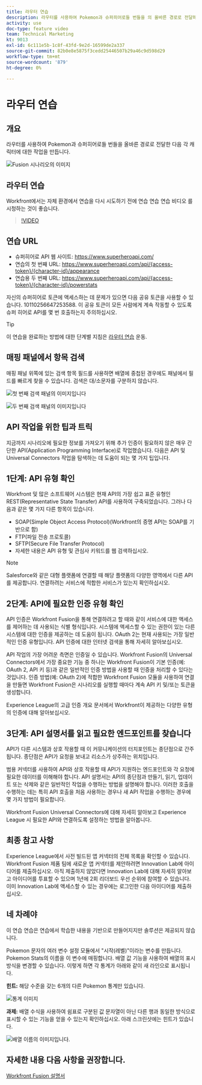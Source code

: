 ```yaml
---
title: 라우터 연습
description: 라우터를 사용하여 Pokemon과 슈퍼히어로들 번들을 의 올바른 경로로 전달하는 방법을 알아봅니다. [!DNL Adobe Workfront Fusion].
activity: use
doc-type: feature video
team: Technical Marketing
kt: 9013
exl-id: 6c111e5b-1c8f-43fd-9e2d-16599de2a337
source-git-commit: 82b0e8e5875f3cedd25446507b29a46c9d598d29
workflow-type: tm+mt
source-wordcount: '879'
ht-degree: 0%

---
```


# 라우터 연습

## 개요

라우터를 사용하여 Pokemon과 슈퍼히어로들 번들을 올바른 경로로 전달한 다음 각 캐릭터에 대한 작업을 만듭니다.

![Fusion 시나리오의 이미지](assets/universal-connectors-and-routing-2.png)

## 라우터 연습

Workfront에서는 자체 환경에서 연습을 다시 시도하기 전에 연습 연습 연습 비디오 를 시청하는 것이 좋습니다.

>[!VIDEO](https://video.tv.adobe.com/v/335272/?quality=12)

## 연습 URL

* 슈퍼히어로 API 웹 사이트: https://www.superheroapi.com/
* 연습의 첫 번째 URL: https://www.superheroapi.com/api/{access-token}/{character-id}/appearance
* 연습용 두 번째 URL: https://www.superheroapi.com/api/{access-token}/{character-id}/powerstats

자신의 슈퍼히어로 토큰에 액세스하는 데 문제가 있으면 다음 공유 토큰을 사용할 수 있습니다. 10110256647253588. 이 공유 토큰이 모든 사람에게 계속 작동할 수 있도록 슈퍼 히어로 API를 몇 번 호출하는지 주의하십시오.

>[!TIP]
>
>이 연습을 완료하는 방법에 대한 단계별 지침은 [라우터 연습](https://experienceleague.adobe.com/docs/workfront-learn/tutorials-workfront/fusion/exercises/routers.html?lang=en) 운동.


## 매핑 패널에서 항목 검색

매핑 패널 위쪽에 있는 검색 항목 필드를 사용하면 배열에 중첩된 경우에도 패널에서 필드를 빠르게 찾을 수 있습니다. 검색은 대/소문자를 구분하지 않습니다.

![첫 번째 검색 패널의 이미지입니다](assets/universal-connectors-and-routing-3.png)

![두 번째 검색 패널의 이미지입니다](assets/universal-connectors-and-routing-4.png)

## API 작업을 위한 팁과 트릭

지금까지 시나리오에 필요한 정보를 가져오기 위해 추가 인증이 필요하지 않은 매우 간단한 API(Application Programming Interface)로 작업했습니다. 다음은 API 및 Universal Connectors 작업을 탐색하는 데 도움이 되는 몇 가지 팁입니다.

## 1단계: API 유형 확인

Workfront 및 많은 소프트웨어 시스템은 현재 API의 가장 쉽고 표준 유형인 REST(Representative State Transfer) API를 사용하여 구축되었습니다. 그러나 다음과 같은 몇 가지 다른 항목이 있습니다.

* SOAP(Simple Object Access Protocol)(Workfront의 증명 API는 SOAP를 기반으로 함)
* FTP(파일 전송 프로토콜)
* SFTP(Secure File Transfer Protocol)
* 자세한 내용은 API 유형 및 관심사 키워드를 웹 검색하십시오.

>[!NOTE]
>
>Salesforce와 같은 대형 플랫폼에 연결할 때 해당 플랫폼의 다양한 영역에서 다른 API를 제공합니다. 연결하려는 서비스에 적합한 서비스가 있는지 확인하십시오.

## 2단계: API에 필요한 인증 유형 확인

API 인증은 Workfront Fusion을 통해 연결하려고 할 때와 같이 서비스에 대한 액세스를 제어하는 데 사용되는 식별 형식입니다. 시스템에 액세스할 수 있는 권한이 있는 다른 시스템에 대한 인증을 제공하는 데 도움이 됩니다. OAuth 2는 현재 사용되는 가장 일반적인 인증 유형입니다. API 인증에 대한 인터넷 검색을 통해 자세히 알아보십시오.

API 작업의 가장 어려운 측면은 인증일 수 있습니다. Workfront Fusion의 Universal Connectors에서 가장 중요한 기능 중 하나는 Workfront Fusion이 기본 인증(예: OAuth 2, API 키 등)과 같은 일반적인 인증 방법을 사용할 때 인증을 처리할 수 있다는 것입니다. 인증 방법(예: OAuth 2)에 적합한 Workfront Fusion 모듈을 사용하여 연결을 만들면 Workfront Fusion은 시나리오를 실행할 때마다 계속 API 키 및/또는 토큰을 생성합니다.

Experience League의 고급 인증 개요 문서에서 Workfront이 제공하는 다양한 유형의 인증에 대해 알아보십시오.

## 3단계: API 설명서를 읽고 필요한 엔드포인트를 찾습니다

API가 다른 시스템과 상호 작용할 때 이 커뮤니케이션의 터치포인트는 종단점으로 간주됩니다. 종단점은 API가 요청을 보내고 리소스가 상주하는 위치입니다.

범용 커넥터를 사용하여 API와 상호 작용할 때 API가 지원하는 엔드포인트와 각 요청에 필요한 데이터를 이해해야 합니다. API 설명서는 API의 종단점과 만들기, 읽기, 업데이트 또는 삭제와 같은 일반적인 작업을 수행하는 방법을 설명해야 합니다. 이러한 호출을 수행하는 데는 특히 API 호출을 처음 사용하는 경우나 새 API 작업을 수행하는 경우에 몇 가지 방법이 필요합니다.

Workfront Fusion Universal Connectors에 대해 자세히 알아보고 Experience League 시 필요한 API와 연결하도록 설정하는 방법을 알아봅니다.

## 최종 참고 사항

Experience League에서 사전 빌드된 앱 커넥터의 전체 목록을 확인할 수 있습니다. Workfront Fusion 제품 팀에 새로운 앱 커넥터를 제안하려면 Innovation Lab에 아이디어를 제출하십시오. 아직 제출하지 않았다면 Innovation Lab에 대해 자세히 알아보고 아이디어를 투표할 수 있으며 1년에 2회 리더보드 우선 순위에 참여할 수 있습니다. 이미 Innovation Lab에 액세스할 수 있는 경우에는 로그인한 다음 아이디어를 제출하십시오.

## 네 차례야

이 연습 연습은 연습에서 학습한 내용을 기반으로 만들어지지만 솔루션은 제공되지 않습니다.

Pokemon 문자의 여러 변수 설정 모듈에서 &quot;시작(레벨)&quot;이라는 변수를 만듭니다. Pokemon Stats의 이름을 이 변수에 매핑합니다. 배열 값 기능을 사용하여 배열의 표시 방식을 변경할 수 있습니다. 이렇게 하면 각 통계가 아래와 같이 새 라인으로 표시됩니다.

**힌트:** 해당 수준을 갖는 6개의 다른 Pokemon 통계만 있습니다.

![통계 이미지](assets/universal-connectors-and-routing-5.png)

**과제:** 배열 수식을 사용하여 쉼표로 구분된 값 문자열이 아닌 다른 행과 동일한 방식으로 표시할 수 있는 기능을 얻을 수 있는지 확인하십시오. 아래 스크린샷에는 힌트가 있습니다.

![배열 이름의 이미지입니다.](assets/universal-connectors-and-routing-6.png)

## 자세한 내용 다음 사항을 권장합니다.

[Workfront Fusion 설명서](https://experienceleague.adobe.com/docs/workfront/using/adobe-workfront-fusion/workfront-fusion-2.html?lang=en)
